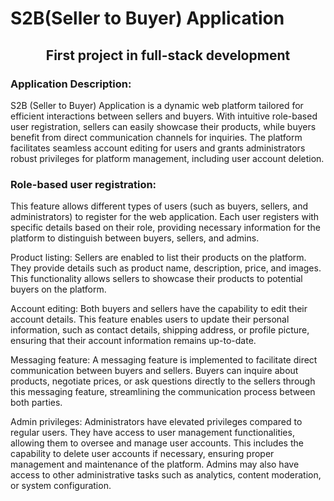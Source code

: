 # S2B(Seller to Buyer) Application
<h2 align="center">First project in full-stack development</h2>

### Application Description:
S2B (Seller to Buyer) Application is a dynamic web platform tailored for efficient interactions between sellers and buyers. With intuitive role-based user registration, sellers can easily showcase their products, while buyers benefit from direct communication channels for inquiries. The platform facilitates seamless account editing for users and grants administrators robust privileges for platform management, including user account deletion.

<h3>Role-based user registration:</h3> This feature allows different types of users (such as buyers, sellers, and administrators) to register for the web application. Each user registers with specific details based on their role, providing necessary information for the platform to distinguish between buyers, sellers, and admins.

Product listing: Sellers are enabled to list their products on the platform. They provide details such as product name, description, price, and images. This functionality allows sellers to showcase their products to potential buyers on the platform.

Account editing: Both buyers and sellers have the capability to edit their account details. This feature enables users to update their personal information, such as contact details, shipping address, or profile picture, ensuring that their account information remains up-to-date.

Messaging feature: A messaging feature is implemented to facilitate direct communication between buyers and sellers. Buyers can inquire about products, negotiate prices, or ask questions directly to the sellers through this messaging feature, streamlining the communication process between both parties.

Admin privileges: Administrators have elevated privileges compared to regular users. They have access to user management functionalities, allowing them to oversee and manage user accounts. This includes the capability to delete user accounts if necessary, ensuring proper management and maintenance of the platform. Admins may also have access to other administrative tasks such as analytics, content moderation, or system configuration.
